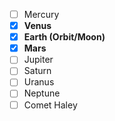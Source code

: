 - [ ] Mercury
- [x] **Venus**
- [x] **Earth (Orbit/Moon)**
- [x] **Mars**
- [ ] Jupiter
- [ ] Saturn
- [ ] Uranus
- [ ] Neptune
- [ ] Comet Haley
